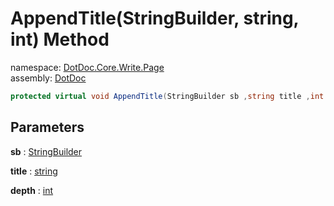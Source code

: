 ﻿# AppendTitle\(StringBuilder, string, int\) Method

namespace: [DotDoc\.Core\.Write\.Page](../../DotDoc.Core.Write.Page.md)<br />
assembly: [DotDoc](../../../DotDoc.md)



```csharp
protected virtual void AppendTitle(StringBuilder sb ,string title ,int depth = 1);
```

## Parameters

__sb__ : [StringBuilder](https://docs.microsoft.com/dotnet/api/System.Text.StringBuilder)



__title__ : [string](https://docs.microsoft.com/dotnet/api/System.String)



__depth__ : [int](https://docs.microsoft.com/dotnet/api/System.Int32)



